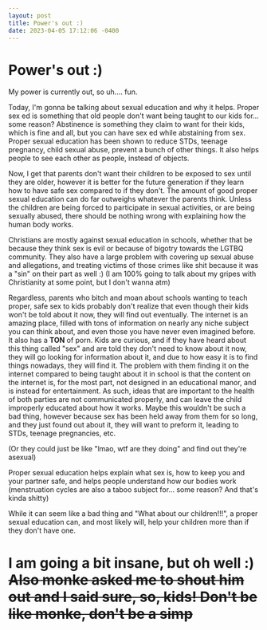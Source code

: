 ```yaml
---
layout: post
title: Power's out :)
date: 2023-04-05 17:12:06 -0400
---
```


# Power's out :)
My power is currently out, so uh.... fun.


Today, I'm gonna be talking about sexual education and why it helps.
Proper sex ed is something that old people don't want being taught to our kids for... some reason?
Abstinence is something they claim to want for their kids, which is fine and all, but you can have sex ed while abstaining from sex. Proper sexual education has been shown to reduce STDs, teenage pregnancy, child sexual abuse, prevent a bunch of other things. It also helps people to see each other as people, instead of objects.

Now, I get that parents don't want their children to be exposed to sex until they are older, however it is better for the future generation if they learn how to have safe sex compared to if they don't. The amount of good proper sexual education can do far outweighs whatever the parents think. Unless the children are being forced to participate in sexual activities, or are being sexually abused, there should be nothing wrong with explaining how the human body works.

Christians are mostly against sexual education in schools, whether that be because they think sex is evil or because of bigotry towards the LGTBQ community. They also have a large problem with covering up sexual abuse and allegations, and treating victims of those crimes like shit because it was a "sin" on their part as well :)
(I am 100% going to talk about my gripes with Christianity at some point, but I don't wanna atm)

Regardless, parents who bitch and moan about schools wanting to teach proper, safe sex to kids probably don't realize that even though their kids won't be told about it now, they will find out eventually.
The internet is an amazing place, filled with tons of information on nearly any niche subject you can think about, and even those you have never even imagined before. It also has a **TON** of porn. Kids are curious, and if they have heard about this thing called "sex" and are told they don't need to know about it now, they will go looking for information about it, and due to how easy it is to find things nowadays, they will find it.
The problem with them finding it on the internet compared to being taught about it in school is that the content on the internet is, for the most part, not designed in an educational manor, and is instead for entertainment.
As such, ideas that are important to the health of both parties are not communicated properly, and can leave the child improperly educated about how it works.
Maybe this wouldn't be such a bad thing, however because sex has been held away from them for so long, and they just found out about it, they will want to preform it, leading to STDs, teenage pregnancies, etc.

(Or they could just be like "lmao, wtf are they doing" and find out they're asexual)

Proper sexual education helps explain what sex is, how to keep you and your partner safe, and helps people understand how our bodies work (menstruation cycles are also a taboo subject for... some reason? And that's kinda shitty)

While it can seem like a bad thing and "What about our children!!!", a proper sexual education can, and most likely will, help your children more than if they don't have one.


# I am going a bit insane, but oh well :) ~~Also monke asked me to shout him out and I said sure, so, kids! Don't be like monke, don't be a simp~~

<script src="https://utteranc.es/client.js"
        repo="Just-Jojo/Just-Jojo.github.io"
        issue-term="pathname"
        label="Comments"
        theme="github-light"
        crossorigin="anonymous"
        async>
</script>